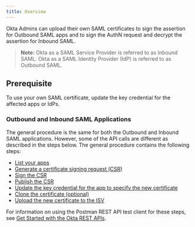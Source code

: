 ```yaml
---
title: Overview
---
```


Okta Admins can upload their own SAML certificates to sign the assertion for Outbound SAML apps and to sign the AuthN request and decrypt the assertion for Inbound SAML.

> **Note:** Okta as a SAML Service Provider is referred to as Inbound SAML. Okta as a SAML Identity Provider (IdP) is referred to as Outbound SAML.

## Prerequisite

To use your own SAML certificate, update the key credential for the affected apps or IdPs.

### Outbound and Inbound SAML Applications

The general procedure is the same for both the Outbound and Inbound SAML applications. However, some of the API calls are different as described in the steps below. The general procedure contains the following steps:

* [List your apps](/docs/guides/sign-your-own-saml-csr/list-your-apps/)
* [Generate a certificate signing request (CSR)](/docs/guides/sign-your-own-saml-csr/generate-a-csr/)
* [Sign the CSR](/docs/guides/sign-your-own-saml-csr/sign-the-csr/)
* [Publish the CSR](/docs/guides/sign-your-own-saml-csr/publish-the-csr/)
* [Update the key credential for the app to specify the new certificate](/docs/guides/sign-your-own-saml-csr/update-the-key-credential/)
* [Clone the certificate (optional)](/docs/guides/sign-your-own-saml-csr/clone-the-certificate/)
* [Upload the new certificate to the ISV](/docs/guides/sign-your-own-saml-csr/upload-the-certificate/)

For information on using the Postman REST API test client for these steps, see [Get Started with the Okta REST APIs](/code/rest/).

<NextSectionLink/>
